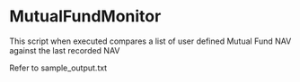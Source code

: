 # MutualFundMonitor
This script when executed compares a list of user defined Mutual Fund NAV against the last recorded NAV

Refer to sample_output.txt
